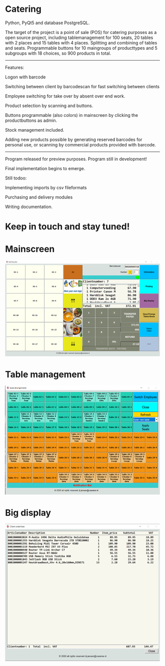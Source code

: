 # Catering

Python, PyQt5 and database PostgreSQL.

The target of the project is a point of sale (POS)  for catering purposes as a open source project, including tablemanagement for 100 seats, 20 tables with 2 places and 15 tables with 4 places. Splitting and combining of tables and seats. Programmable buttons for 10 maingroups of producttypes and 5 subgroups with 18 choices, so 900 products in total.

*****

Features:

Logon with barcode

Switching between client by barcodescan for fast switching between clients

Employee switching for take over by absent over end work.

Product selection by scanning and buttons.

Buttons programmable (also colors) in mainscreen by clicking the productbuttons as admin.

Stock management included.

Adding new products possible by generating reserved barcodes for personal use, or scanning by commercial products provided with barcode.

*****


Program released for preview purposes. Program still in development! 

Final implementation begins to emerge.

Still todoo:

Implementing imports by csv fileformats

Purchasing and delivery modules

Writing documentation.

# Keep in touch and stay tuned!

# Mainscreen
![Catering Mainscreen](https://raw.githubusercontent.com/DirkJanJansen/Catering/master/mainScreen.png)

# Table management
![Catering Table_reservationscreen](https://raw.githubusercontent.com/DirkJanJansen/Catering/master/table_management.png)

# Big display
![Catering Table_reservationscreen](https://raw.githubusercontent.com/DirkJanJansen/Catering/master/bigDisplay.png)






 

